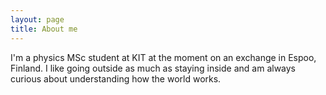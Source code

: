```yaml
---
layout: page
title: About me
---
```


I'm a physics MSc student at KIT at the moment on an exchange in Espoo, Finland.
I like going outside as much as staying inside and am always curious about understanding how the world works.

